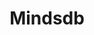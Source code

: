 ---
created: '2025-09-16T15:05:15.652608'
modified: '2025-09-16T15:05:51.715795'
ship_factor: 5
subtype: mcp-servers
tags: []
title: Mindsdb
type: tool
version: 1
---